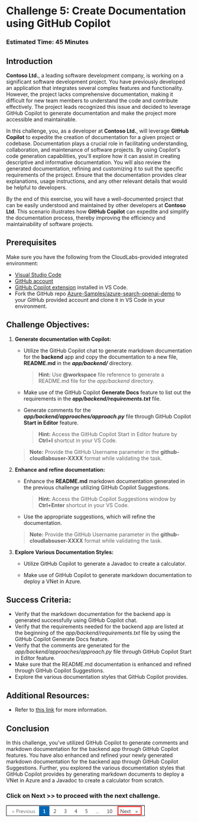 # Challenge 5: Create Documentation using GitHub Copilot

### Estimated Time: 45 Minutes

## Introduction

**Contoso Ltd.**, a leading software development company, is working on a significant software development project. You have previously developed an application that integrates several complex features and functionality. However, the project lacks comprehensive documentation, making it difficult for new team members to understand the code and contribute effectively. The project leads recognized this issue and decided to leverage GitHub Copilot to generate documentation and make the project more accessible and maintainable.

In this challenge, you, as a developer at **Contoso Ltd.**, will leverage **GitHub Copilot** to expedite the creation of documentation for a given project or codebase. Documentation plays a crucial role in facilitating understanding, collaboration, and maintenance of software projects. By using Copilot's code generation capabilities, you'll explore how it can assist in creating descriptive and informative documentation. You will also review the generated documentation, refining and customizing it to suit the specific requirements of the project. Ensure that the documentation provides clear explanations, usage instructions, and any other relevant details that would be helpful to developers.

By the end of this exercise, you will have a well-documented project that can be easily understood and maintained by other developers at **Contoso Ltd**. This scenario illustrates how **GitHub Copilot** can expedite and simplify the documentation process, thereby improving the efficiency and maintainability of software projects.

## Prerequisites

Make sure you have the following from the CloudLabs-provided integrated environment:

- [Visual Studio Code](https://code.visualstudio.com/)
- [GitHub account](https://github.com/)
- [GitHub Copilot extension](https://marketplace.visualstudio.com/items?itemName=GitHub.copilot) installed in VS Code.
- Fork the GitHub repo [Azure-Samples/azure-search-openai-demo](https://github.com/Azure-Samples/azure-search-openai-demo) to your GitHub provided account and clone it in VS Code in your environment.

## Challenge Objectives:

1. **Generate documentation with Copilot:**

   - Utilize the GitHub Copilot chat to generate markdown documentation for the **backend** app and copy the documentation to a new file, **README.md** in the ***app/backend/*** directory.
     
     >**Hint:** Use **@workspace** file reference to generate a README.md file for the *app/backend* directory.

   - Make use of the GitHub Copilot **Generate Docs** feature to list out the requirements in the ***app/backend/requirements.txt*** file.

   - Generate comments for the ***app/backend/approaches/approach.py*** file through GitHub Copilot **Start in Editor** feature.
     
     >**Hint:** Access the GitHub Copilot Start in Editor feature by **Ctrl+I** shortcut in your VS Code.

    <validation step="96b4e044-86fc-4209-9733-e422716a27d7" />

    
      
    >**Note:** Provide the GitHub Username parameter in the **github-cloudlabsuser-XXXX** format while validating the task.

2. **Enhance and refine documentation:**

      - Enhance the **README.md** markdown documentation generated in the previous challenge utilizing GitHub Copilot Suggestions.

        >**Hint:** Access the GitHub Copilot Suggestions window by **Ctrl+Enter** shortcut in your VS Code.

      - Use the appropriate suggestions, which will refine the documentation.

    <validation step="f42aa485-2434-4ae5-b2e5-475b215cae63" />

    
    >**Note:** Provide the GitHub Username parameter in the **github-cloudlabsuser-XXXX** format while validating the task.

3. **Explore Various Documentation Styles:**

      - Utilize GitHub Copilot to generate a Javadoc to create a calculator.

      - Make use of GitHub Copilot to generate markdown documentation to deploy a VNet in Azure.

## Success Criteria:

- Verify that the markdown documentation for the backend app is generated successfully using GitHub Copilot chat.
- Verify that the requirements needed for the backend app are listed at the beginning of the *app/backend/requirements.txt* file by using the GitHub Copilot Generate Docs feature.
- Verify that the comments are generated for the *app/backend/approaches/approach.py* file through GitHub Copilot Start in Editor feature.
- Make sure that the README.md documentation is enhanced and refined through GitHub Copilot Suggestions.
- Explore the various documentation styles that GitHub Copilot provides.

## Additional Resources:

- Refer to [this link](https://learn.microsoft.com/en-us/shows/introduction-to-github-copilot/how-to-write-documentation-with-copilot-suggestions-5-of-6) for more information.

## Conclusion

In this challenge, you've utilized GitHub Copilot to generate comments and markdown documentation for the backend app through GitHub Copilot features. You have also enhanced and refined your newly generated markdown documentation for the backend app through GitHub Copilot Suggestions. Further, you explored the various documentation styles that GitHub Copilot provides by generating markdown documents to deploy a VNet in Azure and a Javadoc to create a calculator from scratch.

### Click on Next >> to proceed with the next challenge.

![](../../media/next-page.png)
